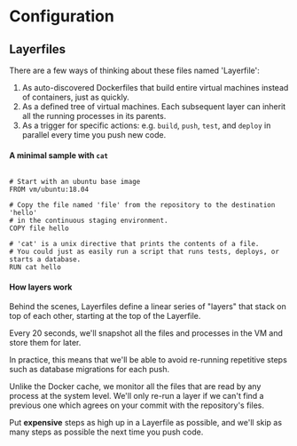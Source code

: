 # Configuration

## Layerfiles

There are a few ways of thinking about these files named 'Layerfile':

1. As auto-discovered Dockerfiles that build entire virtual machines instead of containers, just as quickly.
2. As a defined tree of virtual machines. Each subsequent layer can inherit all the running processes in its parents.
3. As a trigger for specific actions: e.g. `build`, `push`, `test`, and `deploy` in parallel every time you push new code.


#### A minimal sample with `cat`

```Layerfile

# Start with an ubuntu base image
FROM vm/ubuntu:18.04

# Copy the file named 'file' from the repository to the destination 'hello'
# in the continuous staging environment.
COPY file hello

# 'cat' is a unix directive that prints the contents of a file.
# You could just as easily run a script that runs tests, deploys, or starts a database.
RUN cat hello
```

#### How layers work

Behind the scenes, Layerfiles define a linear series of "layers" that stack on top of each other, starting at the top of the Layerfile.

Every 20 seconds, we'll snapshot all the files and processes in the VM and store them for later.

In practice, this means that we'll be able to avoid re-running repetitive steps such as database migrations for each push.

Unlike the Docker cache, we monitor all the files that are read by any process at the system level. We'll only re-run a layer if we can't find a previous one which agrees on your commit with the repository's files.

Put **expensive** steps as high up in a Layerfile as possible, and we'll skip as many steps as possible the next time you push code.

